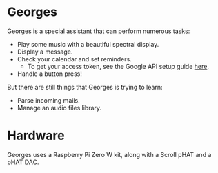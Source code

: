 # Georges
Georges is a special assistant that can perform numerous tasks:
- Play some music with a beautiful spectral display.
- Display a message.
- Check your calendar and set reminders.
  - To get your access token, see the Google API setup guide [here](https://developers.google.com/calendar/api/quickstart/python).
- Handle a button press!

But there are still things that Georges is trying to learn:
- Parse incoming mails.
- Manage an audio files library.

# Hardware
Georges uses a Raspberry Pi Zero W kit, along with a Scroll pHAT and a pHAT DAC.
